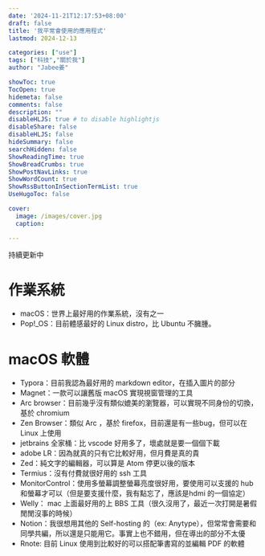 ```yaml
---
date: '2024-11-21T12:17:53+08:00'
draft: false
title: '我平常會使用的應用程式'
lastmod: 2024-12-13

categories: ["use"]
tags: ["科技","關於我"]
author: "Jabee姜"

showToc: true
TocOpen: true
hidemeta: false
comments: false
description: ""
disableHLJS: true # to disable highlightjs
disableShare: false
disableHLJS: false
hideSummary: false
searchHidden: false
ShowReadingTime: true
ShowBreadCrumbs: true
ShowPostNavLinks: true
ShowWordCount: true
ShowRssButtonInSectionTermList: true
UseHugoToc: false

cover:
  image: /images/cover.jpg
  caption: 

---
```


持續更新中

# 作業系統

- macOS：世界上最好用的作業系統，沒有之一
- Pop!_OS：目前體感最好的 Linux distro，比 Ubuntu 不臃腫。



# macOS 軟體

- Typora：目前我認為最好用的 markdown editor，在插入圖片的部分
- Magnet：一款可以讓舊版 macOS 實現視窗管理的工具
- Arc browser：目前幾乎沒有類似媲美的瀏覽器，可以實現不同身份的切換，基於 chromium
- Zen Browser：類似 Arc ，基於 firefox，目前還是有一些bug，但可以在 Linux 上使用
- jetbrains 全家桶：比 vscode 好用多了，壞處就是要一個個下載
- adobe LR：因為就真的只有它比較好用，但月費是真的貴
- Zed：純文字的編輯器，可以算是 Atom 停更以後的版本
- Termius：沒有付費就很好用的 ssh 工具
- MonitorControl：使用多螢幕調整螢幕亮度很好用，要使用可以支援的 hub 和螢幕才可以（但是要支援什麼，我有點忘了，應該是hdmi 的一個協定）
- Welly： mac 上面最好用的上 BBS 工具（很久沒用了，最近一次打開是暑假閒閒沒事的時候）
- Notion：我很想用其他的 Self-hosting 的（ex: Anytype），但常常會需要和同學共編，所以還是只能用它。事實上也不錯用，但在導出的部分不太優
- Rnote: 目前 Linux 使用到比較好的可以搭配筆書寫的並編輯 PDF 的軟體
